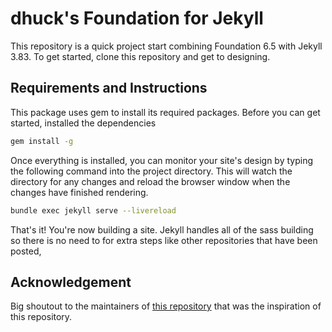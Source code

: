 # dhuck's Foundation for Jekyll

This repository is a quick project start combining Foundation 6.5 with Jekyll 3.83. To get started, clone this repository and get to designing.

## Requirements and Instructions

This package uses gem to install its required packages. Before you can get started, installed the dependencies

```sh
gem install -g
```

Once everything is installed, you can monitor your site's design by typing the following command into the project directory. This will watch the directory for any changes and reload the browser window when the changes have finished rendering.

```sh
bundle exec jekyll serve --livereload
```

That's it! You're now building a site. Jekyll handles all of the sass building so there is no need to for extra steps like other repositories that have been posted,

## Acknowledgement

Big shoutout to the maintainers of [this repository](https://github.com/Foundation-for-Jekyll-sites/jekyll-foundation) that was the inspiration of this repository.
